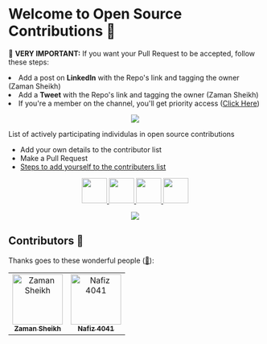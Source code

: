 # Welcome to Open Source Contributions 🍉

<p>🚨 <b>VERY IMPORTANT:</b> If you want your Pull Request to be accepted, follow these steps:
    <li>Add a post on <b>LinkedIn</b> with the Repo's link and tagging the owner (Zaman Sheikh)</li>
    <li>Add a <b>Tweet</b> with the Repo's link and tagging the owner (Zaman Sheikh)</li>
    <li>If you're a member on the channel, you'll get priority access (<a href="https://www.youtube.com/@zaman-sheikh">Click Here</a>)</li>
</p>

<p align="center">
    <a href="Video Link">
        <img src="Thumbnail Link"/>
    </a>
</p>

<p>List of actively participating individulas in open source contributions</p>

- Add your own details to the contributor list
- Make a Pull Request
- [Steps to add yourself to the contributers list](https://github.com/deCoders-Family/Open-Source-Contributions//blob/master/CONTRIBUTING.md)

<p align="center">
    <a href="https://www.twitter.com/zamansheikh_cse">
        <img height="50" src="https://cdn-icons-png.flaticon.com/512/4096/4096132.png"/>
    </a>
    <a href="https://linkedin.com/in/zamansheikh">
        <img height="50" src="https://user-images.githubusercontent.com/46517096/166973395-19676cd8-f8ec-4abf-83ff-da8243505b82.png"/>
    </a>
    <a href="https://www.youtube.com/@zanan-sheikh">
        <img height="50" src="https://github.com/Hsrah00/icons/blob/main/6214533_logo_youtube_icon.png"/>
    </a>
    <a href="https://www.instagram.com/zamansheikh.cse">
        <img height="50" src="https://user-images.githubusercontent.com/46517096/166974368-9798f39f-1f46-499c-b14e-81f0a3f83a06.png"/>
    </a>
</p>
  
<p align="center">
  <img src= "https://media.giphy.com/media/3xz2Bw12fe9iyG06v6/giphy.gif">
</p>

## Contributors 🍉

Thanks goes to these wonderful people ([:hugs:](https://allcontributors.org/docs/en/emoji-key)):

<!-- ALL-CONTRIBUTORS-LIST:START - Do not remove or modify this section -->
<!-- prettier-ignore-start -->
<!-- markdownlint-disable -->
<table>
    <tbody>
        <tr>
            <td align="center">
                <a href="https://zamansheikh.com/">
                    <img src="https://avatars.githubusercontent.com/u/66895637?v=4" width="100px;" alt="Zaman Sheikh"/>
                    <br />
                    <sub><b>Zaman Sheikh</b></sub>
                </a> 
            </td>
            <td align="center">
                <a href="https://nafiz.com">
                    <img src="https://avatars.githubusercontent.com/u/87648153?v=4" width="100px;" alt="Nafiz 4041"/>
                    <br />
                    <sub><b>Nafiz 4041</b></sub>
                </a>
            </td>
        </tr>
    </tbody>
</table>
